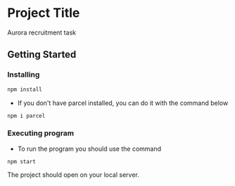 # Project Title

Aurora recruitment task

## Getting Started

### Installing

```sh
npm install
```

* If you don't have parcel installed, you can do it with the command below
```
npm i parcel
```

### Executing program

* To run the program you should use the command
```
npm start
```
The project should open on your local server.
